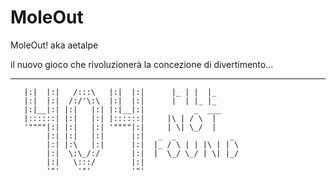 MoleOut
=======

MoleOut! aka aetalpe

il nuovo gioco che rivoluzionerà la concezione di divertimento... 

 _    _     ___     _    _        _       _
       |:|  |:|   /:::\   |:|  |:|      |_ | |  |_
       |:|  |:|  /:/'\:\  |:|  |:|      |  | |_ |_
       |:|__|:| |:|   |:| |:|__|:|           _  ___
       |::::::| |:|   |:| |::::::|     |\ | / \  |
       '""""|:| |:|   |:| '""""|:|     | \| \_/  |
            |:| |:|   |:|      |:|   _  _            _
            |:| |:\   |:|      |:|  |_ / \ | | |\ | | \
            |:|  \:\_/:/       |:|  |  \_/ \_/ | \| |_/
            |:|   \:::/        |:|
            '"'    '"'         '"'
